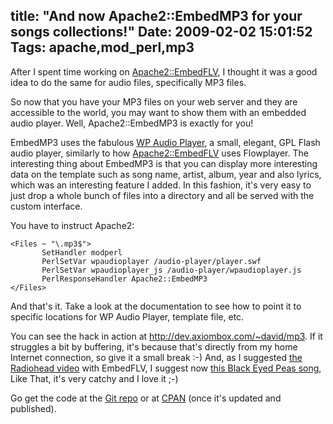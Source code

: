title: "And now Apache2::EmbedMP3 for your songs collections!"
Date: 2009-02-02 15:01:52
Tags: apache,mod_perl,mp3
---
After I spent time working on <a href="http://log.damog.net/2009/01/introducing-apache2embedflv-%e2%80%93-exposing-flvs-with-flowplayer-and-a-customized-interface/">Apache2::EmbedFLV</a>, I thought it was a good idea to do the same for audio files, specifically MP3 files.

So now that you have your MP3 files on your web server and they are accessible to the world, you may want to show them with an embedded audio player. Well, Apache2::EmbedMP3 is exactly for you!

EmbedMP3 uses the fabulous <a href="http://wpaudioplayer.com/">WP Audio Player</a>, a small, elegant, GPL Flash audio player, similarly to how <a href="http://search.cpan.org/~damog/Apache2-EmbedFLV-0.2/">Apache2::EmbedFLV</a> uses Flowplayer. The interesting thing about EmbedMP3 is that you can display more interesting data on the template such as song name, artist, album, year and also lyrics, which was an interesting feature I added. In this fashion, it's very easy to just drop a whole bunch of files into a directory and all be served with the custom interface.

You have to instruct Apache2:
<pre><code>&lt;Files ~ "\.mp3$"&gt;
       SetHandler modperl
       PerlSetVar wpaudioplayer /audio-player/player.swf
       PerlSetVar wpaudioplayer_js /audio-player/wpaudioplayer.js
       PerlResponseHandler Apache2::EmbedMP3
&lt;/Files&gt;
</code></pre>
And that's it. Take a look at the documentation to see how to point it to specific locations for WP Audio Player, template file, etc.

You can see the hack in action at <a href="http://dev.axiombox.com/~david/mp3">http://dev.axiombox.com/~david/mp3</a>. If it struggles a bit by buffering, it's because that's directly from my home Internet connection, so give it a small break :-) And, as I suggested <a href="http://axiombox.com/apache2-embedflv/flv/radiohead_bodysnatchers2.flv">the Radiohead video</a> with EmbedFLV, I suggest now <a href="http://dev.axiombox.com/~david/mp3/Black_Eyed_Peas_-_Like_That.mp3">this Black Eyed Peas song</a>, Like That, it's very catchy and I love it ;-)

Go get the code at the <a href="http://github.com/damog/apache2-embedmp3">Git repo</a> or at <a href="http://search.cpan.org/~damog/Apache2-EmbedMP3-0.1/">CPAN</a> (once it's updated and published).